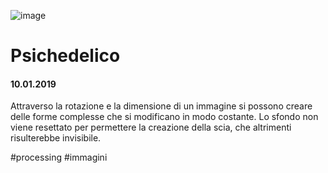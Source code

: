 ![image](https://github.com/KeremTurkyilmaz/TypeMismatchSketches/blob/master/Psichedelico/image/Psichedelico00.png)

# Psichedelico

#### 10.01.2019

Attraverso la rotazione e la dimensione di un immagine si possono creare delle forme complesse che si modificano in modo costante. Lo sfondo non viene resettato per permettere la creazione della scia, che altrimenti risulterebbe invisibile.

\#processing \#immagini
